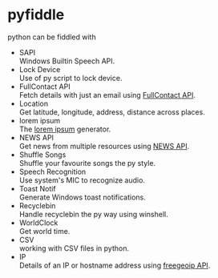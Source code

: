 # pyfiddle
python can be fiddled with
<br>
<ul>
<li>SAPI</li>
Windows Builtin Speech API.
<li>Lock Device</li>
Use of py script to lock device.
<li>FullContact API</li>
Fetch details with just an email using <a href="https://www.fullcontact.com/">FullContact API</a>.
<li>Location</li>
Get latitude, longitude, address, distance across places.
<li>lorem ipsum</li>
The <a href="https://loripsum.net/">lorem ipsum</a> generator.
<li>NEWS API</li>
Get news from multiple resources using <a href="https://newsapi.org/">NEWS API</a>.
<li>Shuffle Songs</li>
Shuffle your favourite songs the py style.
<li>Speech Recognition</li>
Use system's MIC to recognize audio.
<li>Toast Notif</li>
Generate Windows toast notifications.
<li>Recyclebin</li>
Handle recyclebin the py way using winshell.
<li>WorldClock</li>
Get world time.
<li>CSV</li>
working with CSV files in python.
<li>IP</li>
Details of an IP or hostname address using <a href="http://freegeoip.net/">freegeoip API</a>.
</ul>

